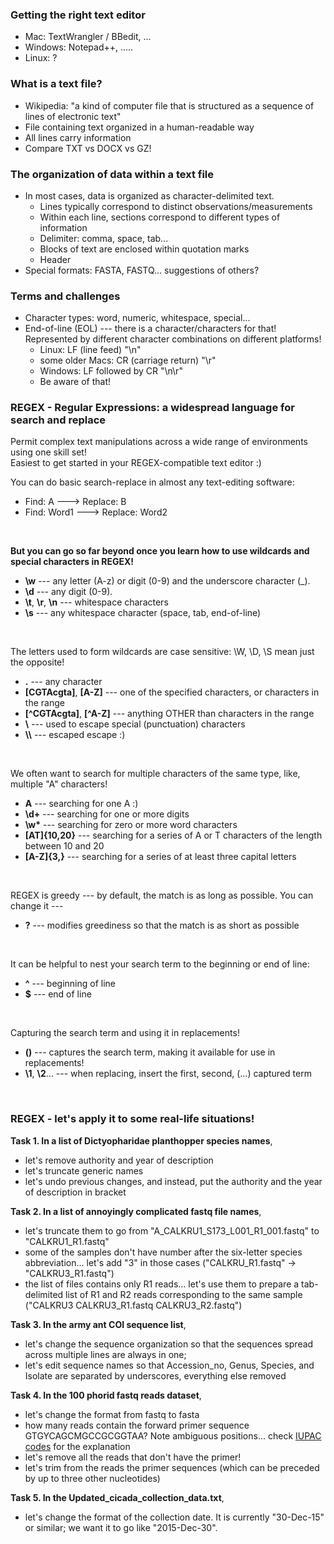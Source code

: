 


### Getting the right text editor
* Mac: TextWrangler / BBedit, ...
* Windows: Notepad++, .....
* Linux: ?

### What is a text file?
* Wikipedia: "a kind of computer file that is structured as a sequence of lines of electronic text"
* File containing text organized in a human-readable way
* All lines carry information
* Compare TXT vs DOCX vs GZ!


### The organization of data within a text file
* In most cases, data is organized as character-delimited text.
    - Lines typically correspond to distinct observations/measurements
    - Within each line, sections correspond to different types of information
    - Delimiter: comma, space, tab...
    - Blocks of text are enclosed within quotation marks
    - Header
* Special formats: FASTA, FASTQ... suggestions of others?

### Terms and challenges
* Character types: word, numeric, whitespace, special...
* End-of-line (EOL) --- there is a character/characters for that! Represented by different character combinations on different platforms!
    - Linux: LF (line feed) "\n"  
    - some older Macs: CR (carriage return) "\r"  
    - Windows: LF followed by CR "\n\r"  
    - Be aware of that!  
  
### REGEX - Regular Expressions: a widespread language for search and replace
Permit complex text manipulations across a wide range of environments using one skill set!  
Easiest to get started in your REGEX-compatible text editor :)  

You can do basic search-replace in almost any text-editing software:
  * Find: A     ---> Replace: B  
  * Find: Word1 ---> Replace: Word2  
    
&nbsp;  
  
**But you can go so far beyond once you learn how to use wildcards and special characters in REGEX!**  
  * **\w** --- any letter (A-z) or digit (0-9) and the underscore character (_).  
  * **\d** --- any digit (0-9).  
  * **\t**, **\r**, **\n** --- whitespace characters
  * **\s** --- any whitespace character (space, tab, end-of-line)   
  
&nbsp;  

The letters used to form wildcards are case sensitive: \W, \D, \S mean just the opposite!  

  * **.** --- any character
  * **[CGTAcgta]**, **[A-Z]**  --- one of the specified characters, or characters in the range  
  * **[^CGTAcgta]**, **[^A-Z]** --- anything OTHER than characters in the range  
  * **\\** ---  used to escape special (punctuation) characters  
  * **\\\\** --- escaped escape :)  
  
&nbsp;  

We often want to search for multiple characters of the same type, like, multiple "A" characters!  
  * **A** --- searching for one A :)
  * **\d+** --- searching for one or more digits  
  * **\w\*** --- searching for zero or more word characters  
  * **[AT]{10,20}** --- searching for a series of A or T characters of the length between 10 and 20  
  * **[A-Z]{3,}** --- searching for a series of at least three capital letters  

&nbsp;  

REGEX is greedy --- by default, the match is as long as possible. You can change it ---
  * **?** --- modifies greediness so that the match is as short as possible  

&nbsp;  

It can be helpful to nest your search term to the beginning or end of line:  
  * **^** --- beginning of line
  * **$** --- end of line

&nbsp;  

Capturing the search term and using it in replacements!
  * **()** --- captures the search term, making it available for use in replacements!
  * **\1**, **\2**...  --- when replacing, insert the first, second, (...) captured term
  
&nbsp;  

### REGEX - let's apply it to some real-life situations!
**Task 1. In a list of Dictyopharidae planthopper species names**,
   - let's remove authority and year of description  
   - let's truncate generic names  
   - let's undo previous changes, and instead, put the authority and the year of description in bracket  
  
**Task 2. In a list of annoyingly complicated fastq file names**,  
   - let's truncate them to go from "A_CALKRU1_S173_L001_R1_001.fastq" to "CALKRU1_R1.fastq"  
   - some of the samples don't have number after the six-letter species abbreviation... let's add "3" in those cases ("CALKRU_R1.fastq" ->  "CALKRU3_R1.fastq")  
   - the list of files contains only R1 reads... let's use them to prepare a tab-delimited list of R1 and R2 reads corresponding to the same sample ("CALKRU3   CALKRU3_R1.fastq    CALKRU3_R2.fastq")  

**Task 3. In the army ant COI sequence list**,
   - let's change the sequence organization so that the sequences spread across multiple lines are always in one;
   - let's edit sequence names so that Accession_no, Genus, Species, and Isolate are separated by underscores, everything else removed

**Task 4. In the 100 phorid fastq reads dataset**,
   - let's change the format from fastq to fasta
   - how many reads contain the forward primer sequence GTGYCAGCMGCCGCGGTAA? Note ambiguous positions... check [IUPAC codes](https://www.bioinformatics.org/sms/iupac.html) for the explanation
   - let's remove all the reads that don't have the primer!
   - let's trim from the reads the primer sequences (which can be preceded by up to three other nucleotides)

**Task 5. In the Updated_cicada_collection_data.txt**,
   - let's change the format of the collection date. It is currently "30-Dec-15" or similar; we want it to go like "2015-Dec-30".





